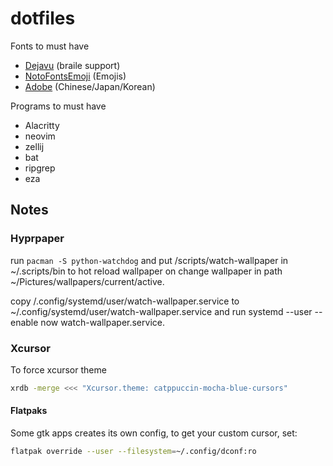 # dotfiles

Fonts to must have
- [Dejavu](https://archlinux.org/packages/extra/any/ttf-dejavu/) (braile support)
- [NotoFontsEmoji](https://archlinux.org/packages/extra/any/noto-fonts-emoji/) (Emojis)
- [Adobe](https://archlinux.org/packages/extra/any/adobe-source-han-sans-otc-fonts/) (Chinese/Japan/Korean)

Programs to must have
- Alacritty
- neovim
- zellij
- bat
- ripgrep
- eza

## Notes

### Hyprpaper

run `pacman -S python-watchdog` and put /scripts/watch-wallpaper in ~/.scripts/bin
to hot reload wallpaper on change wallpaper in path ~/Pictures/wallpapers/current/active.

copy /.config/systemd/user/watch-wallpaper.service to ~/.config/systemd/user/watch-wallpaper.service
and run systemd --user --enable now watch-wallpaper.service.

### Xcursor
To force xcursor theme

```sh
xrdb -merge <<< "Xcursor.theme: catppuccin-mocha-blue-cursors"
```

#### Flatpaks

Some gtk apps creates its own config, to get your custom cursor, set:

```sh
flatpak override --user --filesystem=~/.config/dconf:ro
```
